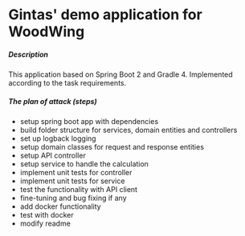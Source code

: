 # Gintas' demo application for WoodWing


##### Description
This application based on Spring Boot 2 and Gradle 4.
Implemented according to the task requirements.

##### The plan of attack (steps)
* setup spring boot app with dependencies
* build folder structure for services, domain entities and controllers
* set up logback logging
* setup domain classes for request and response entities
* setup API controller
* setup service to handle the calculation
* implement unit tests for controller
* implement unit tests for service
* test the functionality with API client
* fine-tuning and bug fixing if any
* add docker functionality
* test with docker 
* modify readme
 
